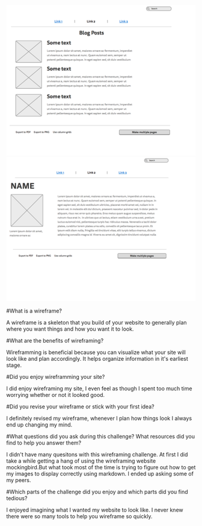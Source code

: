 ![WireFrameBlog](imgs/wireframe-blog-index.png)
![WireFrameIndex](imgs/wireframe-index.png)

#What is a wireframe?

A wireframe is a skeleton that you build of your website to generally plan where you want things and how you want it to look.

#What are the benefits of wireframing?

Wireframming is beneficial because you can visualize what your site will look like and plan accordingly. It helps organize information in it's earliest stage.

#Did you enjoy wireframming your site?

I did enjoy wireframing my site, I even feel as though I spent too much time worrying whether or not it looked good.

#Did you revise your wireframe or stick with your first idea?

I definitely revised my wireframe, whenever I plan how things look I always end up changing my mind.

#What questions did you ask during this challenge? What resources did you find to help you answer them?

I didn't have many quesitons with this wireframing challenge. At first I did take a while getting a hang of using the wireframing website mockingbird.But what took most of the time is trying to figure out how to get my images to display correctly using markdown. I ended up asking some of my peers.

#Which parts of the challenge did you enjoy and which parts did you find tedious?

I enjoyed imagining what I wanted my website to look like. I never knew there were so many tools to help you wireframe so quickly.